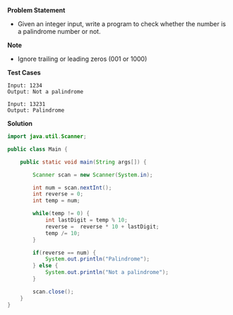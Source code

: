 **Problem Statement**

- Given an integer input, write a program to check whether the number is a palindrome number or not.

**Note**

- Ignore trailing or leading zeros (001 or 1000)

**Test Cases**

```
Input: 1234
Output: Not a palindrome

Input: 13231
Output: Palindrome
```

**Solution**

```java
import java.util.Scanner;

public class Main {

	public static void main(String args[]) {

		Scanner scan = new Scanner(System.in);

		int num = scan.nextInt();
		int reverse = 0;
		int temp = num;

		while(temp != 0) {
			int lastDigit = temp % 10;
			reverse =  reverse * 10 + lastDigit;
			temp /= 10;
		}

		if(reverse == num) {
			System.out.println("Palindrome");
		} else {
			System.out.println("Not a palindrome");
		}

		scan.close();
	}
}
```
